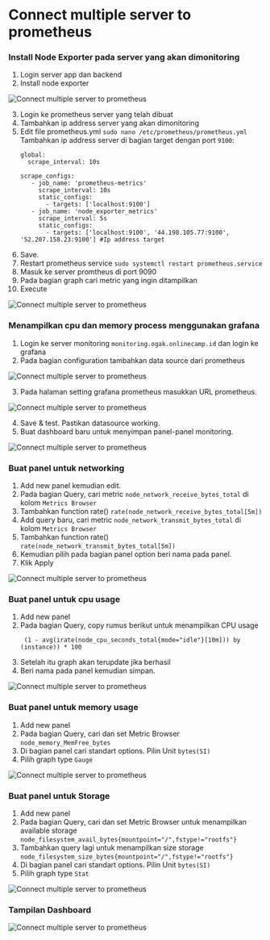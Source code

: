
# Connect multiple server to prometheus

### Install Node Exporter pada server yang akan dimonitoring
1. Login server app dan backend
2. Install node exporter

![Connect multiple server to prometheus](screenshot/gambar0.jpg)

3. Login ke prometheus server yang telah dibuat
4. Tambahkan ip address server yang akan dimonitoring
5. Edit file prometheus.yml ``sudo nano /etc/prometheus/prometheus.yml`` <br />
   Tambahkan ip address server di bagian target dengan port ``9100``:
   ```
   global:
     scrape_interval: 10s

   scrape_configs:
      - job_name: 'prometheus-metrics'
        scrape_interval: 10s
        static_configs:
          - targets: ['localhost:9100']
      - job_name: 'node_exporter_metrics'
        scrape_interval: 5s
        static_configs:
          - targets: ['localhost:9100', '44.198.105.77:9100', '52.207.158.23:9100'] #Ip address target

   ```
6. Save.
7. Restart prometheus service ``sudo systemctl restart prometheus.service``
8. Masuk ke server promtheus di port 9090
9. Pada bagian graph cari metric yang ingin ditampilkan
10. Execute

![Connect multiple server to prometheus](screenshot/gambar1.jpg)



### Menampilkan cpu dan memory process menggunakan grafana
1. Login ke server monitoring ``monitoring.ogak.onlinecamp.id`` dan login ke grafana
2. Pada bagian configuration tambahkan data source dari prometheus

![Connect multiple server to prometheus](screenshot/gambar2.jpg)

3. Pada halaman setting grafana prometheus masukkan URL prometheus.

![Connect multiple server to prometheus](screenshot/gambar3.jpg)

4. Save & test. Pastikan datasource working.
5. Buat dashboard baru untuk menyimpan panel-panel monitoring.

![Connect multiple server to prometheus](screenshot/gambar3a.jpg)

### Buat panel untuk networking
1. Add new panel kemudian edit.
2. Pada bagian Query, cari metric ``node_network_receive_bytes_total`` di kolom ``Metrics Browser``
3. Tambahkan function rate() ``rate(node_network_receive_bytes_total[5m])``
4. Add query baru, cari metric ``node_network_transmit_bytes_total`` di kolom ``Metrics Browser``
5. Tambahkan function rate() ``rate(node_network_transmit_bytes_total[5m])``
6. Kemudian pilih pada bagian panel option beri nama pada panel.
7. Klik Apply

![Connect multiple server to prometheus](screenshot/gambar4.jpg)

### Buat panel untuk cpu usage
1. Add new panel
2. Pada bagian Query, copy rumus berikut untuk menampilkan CPU usage
   ```
    (1 - avg(irate(node_cpu_seconds_total{mode="idle"}[10m])) by (instance)) * 100
   ```
3. Setelah itu graph akan terupdate jika berhasil
4. Beri nama pada panel kemudian simpan.

![Connect multiple server to prometheus](screenshot/gambar4.jpg)

### Buat panel untuk memory usage
1. Add new panel
2. Pada bagian Query, cari dan set Metric Browser ``node_memory_MemFree_bytes``
3. Di bagian panel cari standart options. Pilin Unit ``bytes(SI)``
4. Pilih graph type ``Gauge``

![Connect multiple server to prometheus](screenshot/gambar4d.jpg)

### Buat panel untuk Storage 
1. Add new panel
2. Pada bagian Query, cari dan set Metric Browser untuk menampilkan available storage ``node_filesystem_avail_bytes{mountpoint="/",fstype!="rootfs"} ``
3. Tambahkan query lagi untuk menampilkan size storage ``node_filesystem_size_bytes{mountpoint="/",fstype!="rootfs"}``
4. Di bagian panel cari standart options. Pilin Unit ``bytes(SI)``
5. Pilih graph type ``Stat``

![Connect multiple server to prometheus](screenshot/gambar4b.jpg)

### Tampilan Dashboard

![Connect multiple server to prometheus](screenshot/gambar4c.jpg)



